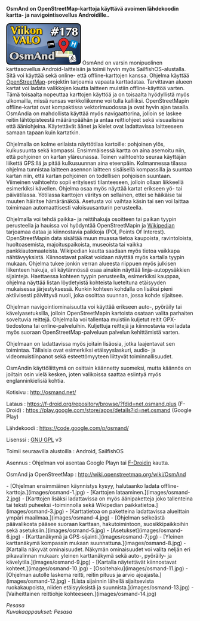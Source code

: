<!--
Title: 4x22 OsmAnd - Viikon VALO #178
Date: 2014/05/25
Pageimage: valo178-osmand.png
Tags: Android,SailfishOS,Kartta,Navigointi
-->

**OsmAnd on OpenStreetMap-karttoja käyttävä avoimen lähdekoodin kartta-
ja navigointisovellus Androidille..**

![](images/valo178-osmand.png "fig:valo178-osmand.png")
OsmAnd on varsin monipuolinen karttasovellus Android-laitteisiin ja
toimii hyvin myös SailfishOS-alustalla. Sitä voi käyttää sekä online-
että offline-karttojen kanssa. Ohjelma käyttää
[OpenStreetMap](OpenStreetMap)-projektin tarjoamia vapaata
karttadataa. Tarvittavan alueen kartat voi ladata valikkojen kautta
laitteen muistiin offline-käyttöä varten. Tämä toisaalta nopeuttaa
karttojen käyttöä ja on toisaalta hyödyllistä myös ulkomailla, missä
runsas verkkoliikenne voi tulla kalliiksi. OpenStreetMapin
offline-kartat ovat kompaktissa vektorimuodossa ja ovat hyvin ajan
tasalla. OsmAndia on mahdollista käyttää myös navigaattorina, jolloin se
laskee reitin lähtöpisteestä määränpäähän ja antaa reittiohjeet sekä
visuaalisina että ääniohjeina. Käytettävät äänet ja kielet ovat
ladattavissa laitteeseen samaan tapaan kuin kartatkin.

Ohjelmalla on kolme erilaista näyttötilaa kartoille: pohjoinen ylös,
kulkusuunta sekä kompassi. Ensimmäisessä kartta on aina asemoitu niin,
että pohjoinen on kartan yläreunassa. Toinen vaihtoehto seuraa käyttäjän
liikettä GPS:llä ja pitää kulkusuunnan aina eteenpäin. Kolmannessa
tilassa ohjelma tunnistaa laitteen asennon laitteen sisäisellä
kompassilla ja suuntaa kartan niin, että kartan pohjoinen on todellisen
pohjoisen suuntaan. Viimeinen vaihtoehto sopii erityisesti tilanteeseen,
jolloin ollaan liikkeellä esimerkiksi kävellen. Ohjelma osaa myös
näyttää kartat erikseen yö- tai päivätilassa. Yötilassa karttojen
väritys on sellainen, ettei se häikäise tai muuten häiritse hämäränäköä.
Asetusta voi vaihtaa käsin tai sen voi laittaa toimimaan automaattisesti
valoisuusanturin perusteella.

Ohjelmalla voi tehdä paikka- ja reittihakuja osoitteen tai paikan tyypin
perusteella ja hauissa voi hyödyntää OpenStreetMapin ja
[Wikipedian](Wikipedia) tarjoamaa dataa ja kiinnostavia
paikkoja (POI, Points Of Interest). OpenStreetMapin data sisältää muun
muassa tietoa kaupoista, ravintoloista, huoltoasemista,
majoituspaikoista, museoista tai vaikka pankkiautomaateista. Wikipedian
kautta saadaan myös tietoa vaikkapa nähtävyyksistä. Kiinnostavat paikat
voidaan näyttää myös kartalla tyypin mukaan. Ohjelma tukee jonkin verran
alueesta riippuen myös julkisen liikenteen hakuja, eli käytännössä osaa
ainakin näyttää linja-autopysäkkien sijainteja. Haettaessa kohteen
tyypin perusteella, esimerkiksi kauppaa, ohjelma näyttää listan
löydetyistä kohteista lueteltuna etäisyyden mukaisessa järjestyksessä.
Kunkin kohteen kohdalla on lisäksi pieni aktiivisesti päivittyvä nuoli,
joka osoittaa suunnan, jossa kohde sijaitsee.

Ohjelman navigointiominaisuutta voi käyttää erikseen auto-, pyöräily tai
kävelyasetuksilla, jolloin OpenStreetMapin kartoista osataan valita
parhaiten soveltuvia reittejä. Ohjelmalla voi tallentaa muistiin
kuljetut reitit GPX-tiedostona tai online-palveluihin. Kuljettuja
reittejä ja kiinnostavia voi ladata myös suoraan OpenStreetMap-palveluun
palvelun kehittämistä varten.

Ohjelmaan on ladattavissa myös joitain lisäosia, jotka laajentavat sen
toimintaa. Tällaisia ovat esimerkiksi etäisyyslaskuri, audio- ja
videomuistiinpanot sekä esteettömyyteen liittyvät toiminnallisuudet.

OsmAndin käyttöliittymä on osittain käännetty suomeksi, mutta käännös on
joiltain osin vielä kesken, joten valikoissa saattaa esiintyä myös
englanninkielisiä kohtia.

Kotisivu
:   <http://osmand.net/>

Lataus
:   <https://f-droid.org/repository/browse/?fdid=net.osmand.plus>
    (F-Droid)
:   <https://play.google.com/store/apps/details?id=net.osmand> (Google
    Play)

Lähdekoodi
:   <https://code.google.com/p/osmand/>

Lisenssi
:   [GNU GPL](GNU_GPL) v3

Toimii seuraavilla alustoilla
:   Android, SailfishOS

Asennus
:   Ohjelman voi asentaa Google Playn tai
    [F-Droidin](F-Droid) kautta.

OsmAnd ja OpenStreetMap
:   <http://wiki.openstreetmap.org/wiki/OsmAnd>

<div class="psgallery" markdown="1">
-   [Ohjelman ensimmäinen käynnistys kysyy, halutaanko ladata
    offline-karttoja.](images/osmand-1.jpg)
-   [Karttojen lataaminen.](images/osmand-2.jpg)
-   [Karttojen lisäksi ladattavissa on myös äänipaketteja joko
    tallenteina tai teksti puheeksi -toiminnolla sekä Wikipedian
    paikkatietoa.](images/osmand-3.jpg)
-   [Karttatietoa on paketteina ladattavissa alueittain ympäri
    maailmaa.](images/osmand-4.jpg)
-   [Ohjelman selkeästä päävalikosta pääsee suoraan karttaan,
    hakutoimintoon, suosikkipaikkoihin sekä
    asetuksiin.](images/osmand-5.jpg)
-   [Asetukset](images/osmand-6.jpg)
-   [Karttanäkymä ja GPS-sijainti.](images/osmand-7.jpg)
-   [Yleinen karttanäkymä kompassin mukaan
    suunnattuna.](images/osmand-8.jpg)
-   [Kartalla näkyvät ominaisuudet. Näkymän ominaisuudet voi valita
    neljän eri pikavalinnan mukaan: yleinen karttanäkymä sekä auto-,
    pyöräily- ja kävelytila.](images/osmand-9.jpg)
-   [Kartalla näytettävät kiinnostavat kohteet.](images/osmand-10.jpg)
-   [Osoitehaku](images/osmand-11.jpg)
-   [Ohjelman autolle laskema reitti, reitin pituus ja arvio
    ajoajasta.](images/osmand-12.jpg)
-   [Lista sijainnin lähellä sijaitsevista ruokakaupoista, niiden
    etäisyyksistä ja suunnista.](images/osmand-13.jpg)
-   [Vaiheittainen reittiohje kohteeseen.](images/osmand-14.jpg)
</div>

*Pesasa* <br />
*Kuvakaappaukset: Pesasa*

